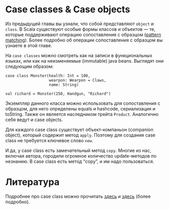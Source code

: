 ﻿Case classes & Case objects
===========================

Из предыдущей главы вы узнали, что собой представляют `object` и `class`.
В Scala существуют особые формы классов и объектов — те, которые
поддерживают операцию сопоставления с образцом ([pattern matching][pm-wiki]).
Более подробно об операции сопоставления с образцом вы узнаете в этой главе.

На `case classes` можно смотреть как на записи в функциональных языках,
или как на неизменяемые (immutable) java beans. Выглядят они следующим
образом:

    case class Monster(health: Int = 100,
                       wearpon: Wearpon = Claws,
                       name: String)

    val richard = Monster(250, Handgun, "Richard")


Экземпляр данного класса можно использовать для сопоставления с
образцом, для него определены equals и hashcode, сериализация и
toString. Также он является наследником трейта `Product`. Аналогично
себя ведут и case objects.

Для каждого case class существует объект-компаньон (companion object),
который содержит метод `apply`. Поэтому для создания case class не
требуется ключевое слово `new`.

И да, у case class есть замечательный метод `copy`. Многие из нас,
включая автора, городили огромное количество update-методов по
незнанию. В case class есть метод “copy”, и им надо пользоваться.

Литература
==========
Подробнее про case class можно прочитать [здесь][case-class] и
[здесь][case-class-tutor] (более подробно).

[pm-wiki]: https://en.wikipedia.org/wiki/Pattern_matching
[case-class]: https://twitter.github.io/scala_school/basics2.html#caseclass
[case-class-tutor]: http://docs.scala-lang.org/tutorials/tour/case-classes.html


